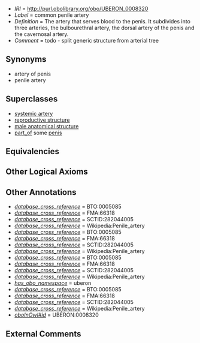  * *IRI* = http://purl.obolibrary.org/obo/UBERON_0008320
 * *Label* = common penile artery
 * *Definition* = The artery that serves blood to the penis. It subdivides into three arteries, the bulbourethral artery, the dorsal artery of the penis and the cavernosal artery.
 * *Comment* = todo - split generic structure from arterial tree

## Synonyms

 * artery of penis
 * penile artery

## Superclasses

 * [systemic artery](../../UBERON/73/UBERON_0004573.md)
 * [reproductive structure](../../UBERON/56/UBERON_0005156.md)
 * [male anatomical structure](../../UBERON/03/UBERON_0014403.md)
 * [part_of](../../BFO/50/BFO_0000050.md) some [penis](../../UBERON/89/UBERON_0000989.md)

## Equivalencies


## Other Logical Axioms


## Other Annotations

 * *[database_cross_reference](../../ef/oboInOwl#hasDbXref.md)* = BTO:0005085
 * *[database_cross_reference](../../ef/oboInOwl#hasDbXref.md)* = FMA:66318
 * *[database_cross_reference](../../ef/oboInOwl#hasDbXref.md)* = SCTID:282044005
 * *[database_cross_reference](../../ef/oboInOwl#hasDbXref.md)* = Wikipedia:Penile_artery
 * *[database_cross_reference](../../ef/oboInOwl#hasDbXref.md)* = BTO:0005085
 * *[database_cross_reference](../../ef/oboInOwl#hasDbXref.md)* = FMA:66318
 * *[database_cross_reference](../../ef/oboInOwl#hasDbXref.md)* = SCTID:282044005
 * *[database_cross_reference](../../ef/oboInOwl#hasDbXref.md)* = Wikipedia:Penile_artery
 * *[database_cross_reference](../../ef/oboInOwl#hasDbXref.md)* = BTO:0005085
 * *[database_cross_reference](../../ef/oboInOwl#hasDbXref.md)* = FMA:66318
 * *[database_cross_reference](../../ef/oboInOwl#hasDbXref.md)* = SCTID:282044005
 * *[database_cross_reference](../../ef/oboInOwl#hasDbXref.md)* = Wikipedia:Penile_artery
 * *[has_obo_namespace](../../ce/oboInOwl#hasOBONamespace.md)* = uberon
 * *[database_cross_reference](../../ef/oboInOwl#hasDbXref.md)* = BTO:0005085
 * *[database_cross_reference](../../ef/oboInOwl#hasDbXref.md)* = FMA:66318
 * *[database_cross_reference](../../ef/oboInOwl#hasDbXref.md)* = SCTID:282044005
 * *[database_cross_reference](../../ef/oboInOwl#hasDbXref.md)* = Wikipedia:Penile_artery
 * *[oboInOwl#id](../../id/oboInOwl#id.md)* = UBERON:0008320

## External Comments

